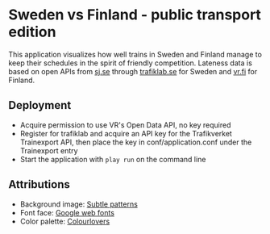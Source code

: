 # Sweden vs Finland - public transport edition

This application visualizes how well trains in Sweden and Finland manage to keep their schedules in the spirit of friendly competition. Lateness data is based on open APIs from [sj.se](http://sj.se) through [trafiklab.se](http://trafiklab.se) for Sweden and [vr.fi](http://vr.fi) for Finland.

## Deployment

- Acquire permission to use VR's Open Data API, no key required
- Register for trafiklab and acquire an API key for the Trafikverket Trainexport API, then place the key in conf/application.conf under the Trainexport entry
- Start the application with `play run` on the command line

## Attributions

- Background image: [Subtle patterns](http://subtlepatterns.com/maze-black/)
- Font face: [Google web fonts](http://www.google.com/webfonts/specimen/Lato)
- Color palette: [Colourlovers](http://www.colourlovers.com/palette/2725463/Bright_Day-IFRC)